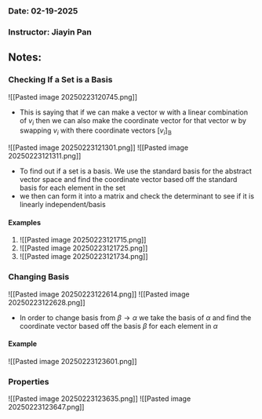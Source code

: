 ### Date: 02-19-2025
### Instructor: Jiayin Pan


## Notes:
### Checking If a Set is a Basis
![[Pasted image 20250223120745.png]]
- This is saying that if we can make a vector w with a linear combination of $v_{i}$ then we can also make the coordinate vector for that vector w by swapping $v_{i}$ with there coordinate vectors $[v_{i}]_{\mathbb{B}}$ 

![[Pasted image 20250223121301.png]]
![[Pasted image 20250223121311.png]]
- To find out if a set is a basis. We use the standard basis for the abstract vector space and find the coordinate vector based off the standard basis for each element in the set 
- we then can form it into a matrix and check the determinant to see if it is linearly independent/basis

#### Examples
1. ![[Pasted image 20250223121715.png]]
2. ![[Pasted image 20250223121725.png]]
3. ![[Pasted image 20250223121734.png]]

### Changing Basis
![[Pasted image 20250223122614.png]]
![[Pasted image 20250223122628.png]]
- In order to change basis from $\beta \to \alpha$ we take the basis of $\alpha$ and find the coordinate vector based off the basis $\beta$ for each element in $\alpha$


#### Example
![[Pasted image 20250223123601.png]]

### Properties
![[Pasted image 20250223123635.png]]
![[Pasted image 20250223123647.png]]